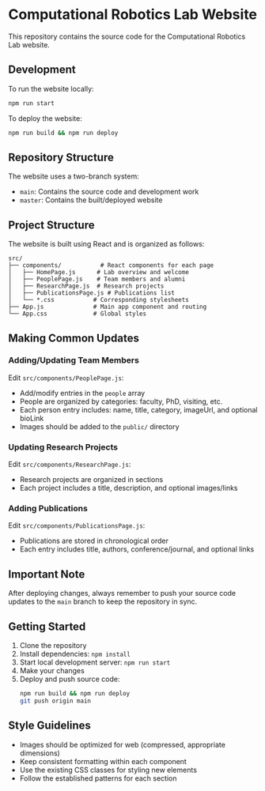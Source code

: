 # Computational Robotics Lab Website

This repository contains the source code for the Computational Robotics Lab website.

## Development

To run the website locally:
```bash
npm run start
```

To deploy the website:
```bash
npm run build && npm run deploy
```

## Repository Structure

The website uses a two-branch system:
- `main`: Contains the source code and development work
- `master`: Contains the built/deployed website

## Project Structure

The website is built using React and is organized as follows:

```
src/
├── components/           # React components for each page
│   ├── HomePage.js      # Lab overview and welcome
│   ├── PeoplePage.js    # Team members and alumni
│   ├── ResearchPage.js  # Research projects
│   ├── PublicationsPage.js # Publications list
│   └── *.css           # Corresponding stylesheets
├── App.js              # Main app component and routing
└── App.css             # Global styles
```

## Making Common Updates

### Adding/Updating Team Members
Edit `src/components/PeoplePage.js`:
- Add/modify entries in the `people` array
- People are organized by categories: faculty, PhD, visiting, etc.
- Each person entry includes: name, title, category, imageUrl, and optional bioLink
- Images should be added to the `public/` directory

### Updating Research Projects
Edit `src/components/ResearchPage.js`:
- Research projects are organized in sections
- Each project includes a title, description, and optional images/links

### Adding Publications
Edit `src/components/PublicationsPage.js`:
- Publications are stored in chronological order
- Each entry includes title, authors, conference/journal, and optional links

## Important Note

After deploying changes, always remember to push your source code updates to the `main` branch to keep the repository in sync.

## Getting Started

1. Clone the repository
2. Install dependencies: `npm install`
3. Start local development server: `npm run start`
4. Make your changes
5. Deploy and push source code:
   ```bash
   npm run build && npm run deploy
   git push origin main
   ```

## Style Guidelines

- Images should be optimized for web (compressed, appropriate dimensions)
- Keep consistent formatting within each component
- Use the existing CSS classes for styling new elements
- Follow the established patterns for each section
